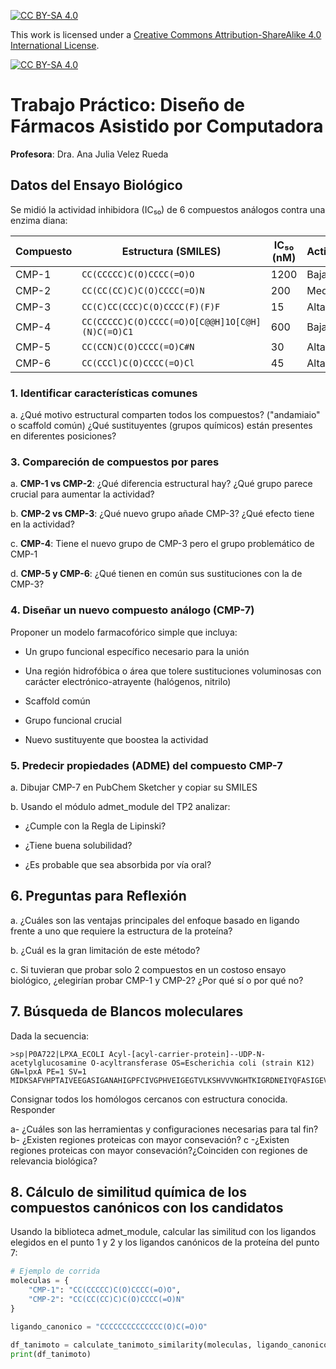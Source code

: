 
[![CC BY-SA 4.0][cc-by-sa-shield]][cc-by-sa]

This work is licensed under a
[Creative Commons Attribution-ShareAlike 4.0 International License][cc-by-sa].

[![CC BY-SA 4.0][cc-by-sa-image]][cc-by-sa]

[cc-by-sa]: http://creativecommons.org/licenses/by-sa/4.0/
[cc-by-sa-image]: https://licensebuttons.net/l/by-sa/4.0/88x31.png
[cc-by-sa-shield]: https://img.shields.io/badge/License-CC%20BY--SA%204.0-lightgrey.svg


# Trabajo Práctico: Diseño de Fármacos Asistido por Computadora

**Profesora**: Dra. Ana Julia Velez Rueda

## Datos del Ensayo Biológico
Se midió la actividad inhibidora (IC₅₀) de 6 compuestos análogos contra una enzima diana:

| Compuesto | Estructura (SMILES) | IC₅₀ (nM) | Actividad |
|-----------|---------------------|-----------|-----------|
| CMP-1 | `CC(CCCCC)C(O)CCCC(=O)O` | 1200 | Baja |
| CMP-2 | `CC(CC(CC)C)C(O)CCCC(=O)N` | 200 | Media |
| CMP-3 | `CC(C)CC(CCC)C(O)CCCC(F)(F)F` | 15 | Alta |
| CMP-4 | `CC(CCCCC)C(O)CCCC(=O)O[C@@H]1O[C@H](N)C(=O)C1` | 600 | Baja |
| CMP-5 | `CC(CCN)C(O)CCCC(=O)C#N` | 30 | Alta |
| CMP-6 | `CC(CCCl)C(O)CCCC(=O)Cl` | 45 | Alta |

### 1. Identificar características comunes
a. ¿Qué motivo estructural comparten todos los compuestos? ("andamiaio" o scaffold común) ¿Qué sustituyentes (grupos químicos) están presentes en diferentes posiciones?

### 3. Compareción de compuestos por pares

  a. **CMP-1 vs CMP-2**: ¿Qué diferencia estructural hay? ¿Qué grupo parece crucial para aumentar la actividad?

  b. **CMP-2 vs CMP-3**: ¿Qué nuevo grupo añade CMP-3? ¿Qué efecto tiene en la actividad?

  c. **CMP-4**: Tiene el nuevo grupo de CMP-3 pero el grupo problemático de CMP-1 

  d. **CMP-5 y CMP-6**: ¿Qué tienen en común sus sustituciones con la de CMP-3?

### 4. Diseñar un nuevo compuesto  análogo (CMP-7)
Proponer un modelo farmacofórico simple que incluya:

- Un grupo funcional específico necesario para la unión

- Una región hidrofóbica o área que tolere sustituciones voluminosas con carácter electrónico-atrayente (halógenos, nitrilo)

- Scaffold común

- Grupo funcional crucial

- Nuevo sustituyente que boostea la actividad

### 5. Predecir propiedades (ADME) del compuesto CMP-7
a. Dibujar CMP-7 en PubChem Sketcher y copiar su SMILES

b. Usando el módulo admet_module del TP2 analizar:

  * ¿Cumple con la Regla de Lipinski?

  * ¿Tiene buena solubilidad?

  * ¿Es probable que sea absorbida por vía oral?

## 6. Preguntas para Reflexión
a. ¿Cuáles son las ventajas principales del enfoque basado en ligando frente a uno que requiere la estructura de la proteína?

b. ¿Cuál es la gran limitación de este método?

c. Si tuvieran que probar solo 2 compuestos en un costoso ensayo biológico, ¿elegirían probar CMP-1 y CMP-2? ¿Por qué sí o por qué no?

## 7. Búsqueda de Blancos moleculares
Dada la secuencia:

```
>sp|P0A722|LPXA_ECOLI Acyl-[acyl-carrier-protein]--UDP-N-acetylglucosamine O-acyltransferase OS=Escherichia coli (strain K12) GN=lpxA PE=1 SV=1
MIDKSAFVHPTAIVEEGASIGANAHIGPFCIVGPHVEIGEGTVLKSHVVVNGHTKIGRDNEIYQFASIGEVNQDLKYAGEPTRVEIGDRNRIRESVTIHRGTVQGGGLTKVGSDNLLMINAHIAHDCTVGNRCILANNATLAGHVSVDDFAIIGGMTAVHQFCIIGAHVMVGGCSGVAQDVPPYVIAQGNHATPFGVNIEGLKRRGFSREAITAIRNAYKLIYRSGKTLDEVKPEIAELAETYPEVKAFTDFFARSTRGLIR
```
Consignar todos los homólogos cercanos con estructura conocida. Responder

a- ¿Cuáles son las herramientas y configuraciones necesarias para tal fin?
b- ¿Existen regiones proteicas con mayor consevación?
c -¿Existen regiones proteicas con mayor consevación?¿Coinciden con regiones de relevancia biológica?

## 8. Cálculo de similitud química de los compuestos canónicos con los candidatos

Usando la biblioteca admet_module, calcular las similitud con los ligandos elegidos en el punto 1 y 2 y los ligandos canónicos de la proteína del punto 7:

```python
# Ejemplo de corrida
moleculas = {
    "CMP-1": "CC(CCCCC)C(O)CCCC(=O)O",
    "CMP-2": "CC(CC(CC)C)C(O)CCCC(=O)N"
}

ligando_canonico = "CCCCCCCCCCCCCC(O)C(=O)O"

df_tanimoto = calculate_tanimoto_similarity(moleculas, ligando_canonico)
print(df_tanimoto)
```